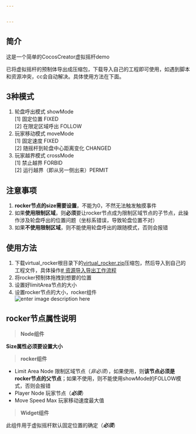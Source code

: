 ```yaml
---


---
```


<h2 id="简介">简介</h2>
<p>这是一个简单的CocosCreator虚拟摇杆demo</p>
<p>已将虚拟摇杆的预制体导出成压缩包，下载导入自己的工程即可使用，如遇到脚本和资源冲突，cc会自动解决。具体使用方法在下面。</p>
<h2 id="种模式">3种模式</h2>
<ol>
<li>轮盘呼出模式 showMode<br>
[1] 固定位置 FIXED<br>
[2] 在限定区域呼出 FOLLOW</li>
<li>玩家移动模式 moveMode<br>
[1] 固定速度 FIXED<br>
[2] 随摇杆到轮盘中心距离变化 CHANGED</li>
<li>玩家越界模式 crossMode<br>
[1] 禁止越界 FORBID<br>
[2] 运行越界（即从另一侧出来）PERMIT</li>
</ol>
<h2 id="注意事项">注意事项</h2>
<ol>
<li><strong>rocker节点的size需要设置</strong>，不能为0，不然无法触发触摸事件</li>
<li>如果<strong>使用限制区域</strong>，则<strong>必须</strong>要让rocker节点成为限制区域节点的子节点，此操作涉及轮盘呼出的位置问题（坐标系错误，导致轮盘位置不对）</li>
<li>如果<strong>不使用限制区域</strong>，则不能使用轮盘呼出的跟随模式，否则会报错</li>
</ol>
<h2 id="使用方法">使用方法</h2>
<ol>
<li>下载virtual_rocker根目录下的<a href="https://github.com/1783492844/virtual_rocker/raw/master/virtual_rocker.zip">virtual_rocker.zip</a>压缩包，然后导入到自己的工程文件，具体操作<a href="https://docs.cocos.com/creator/manual/zh/asset-workflow/import-export.html"># 资源导入导出工作流程</a></li>
<li>将rocker预制体拖拽到想要的位置</li>
<li>设置好limitArea节点的大小</li>
<li>设置rocker节点的大小，rocker组件<br>
<img src="https://lh3.googleusercontent.com/Sy60GXiKaBAFt3E9fsXDruc69FFX0YQS5m7Jkk5F3hrkP9RZJdgG4kUiSHZ4oMNpLI9lQSLl97zb" alt="enter image description here" title="rocker属性"></li>
</ol>
<h2 id="rocker节点属性说明">rocker节点属性说明</h2>
<blockquote>
<p><strong>Node组件</strong></p>
</blockquote>
<p><strong>Size属性必须要设置大小</strong></p>
<blockquote>
<p><strong>rocker组件</strong></p>
</blockquote>
<ul>
<li>Limit Area Node 限制区域节点（<em>非必须</em>），如果使用，则<strong>该节点必须是rocker节点的父节点</strong>；如果不使用，则不能使用showMode的FOLLOW模式，否则会报错</li>
<li>Player Node 玩家节点（<em><strong>必须</strong></em>）</li>
<li>Move Speed Max 玩家移动速度最大值</li>
</ul>
<blockquote>
<p><strong>Widget组件</strong></p>
</blockquote>
<p>此组件用于虚拟摇杆默认固定位置的确定（<em><strong>必须</strong></em>）</p>

